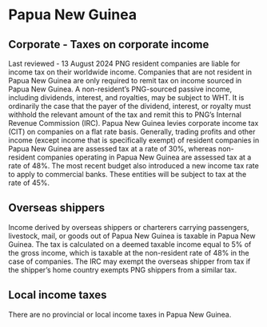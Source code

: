 # Papua New Guinea
## Corporate - Taxes on corporate income
Last reviewed - 13 August 2024
PNG resident companies are liable for income tax on their worldwide income. Companies that are not resident in Papua New Guinea are only required to remit tax on income sourced in Papua New Guinea. A non-resident’s PNG-sourced passive income, including dividends, interest, and royalties, may be subject to WHT. It is ordinarily the case that the payer of the dividend, interest, or royalty must withhold the relevant amount of the tax and remit this to PNG’s Internal Revenue Commission (IRC).
Papua New Guinea levies corporate income tax (CIT) on companies on a flat rate basis.
Generally, trading profits and other income (except income that is specifically exempt) of resident companies in Papua New Guinea are assessed tax at a rate of 30%, whereas non-resident companies operating in Papua New Guinea are assessed tax at a rate of 48%.
The most recent budget also introduced a new income tax rate to apply to commercial banks. These entities will be subject to tax at the rate of 45%. 
## Overseas shippers
Income derived by overseas shippers or charterers carrying passengers, livestock, mail, or goods out of Papua New Guinea is taxable in Papua New Guinea. The tax is calculated on a deemed taxable income equal to 5% of the gross income, which is taxable at the non-resident rate of 48% in the case of companies. The IRC may exempt the overseas shipper from tax if the shipper’s home country exempts PNG shippers from a similar tax.
## Local income taxes
There are no provincial or local income taxes in Papua New Guinea.
